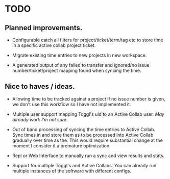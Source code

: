 # TODO
## Planned improvements.

* Configurable catch all filters for project/ticket/term/tag etc to store time in a specific active collab project ticket.

* Migrate existing time entries to new projects in new workspace.

* A generated output of any failed to transfer and ignored/no issue number/ticket/project mapping found when syncing the time.
  
## Nice to haves / ideas.

* Allowing time to be tracked against a project if no issue number is given, we don't use this workflow so I have not implemented it.

* Multiple user support mapping Toggl's uid to an Active Collab user. *May already work I'm not sure*.

* Out of band processing of syncing the time entries to Active Collab.
  Sync times in and store them as to be processed into Active Collab gradually over time as the. This would require substantial change at the moment I consider it a premature optimization.

* Repl or Web Interface to manually run a sync and view results and stats.

* Support for multiple Toggl's and Active Collabs. You can already run multiple instances of the software with different configs.
